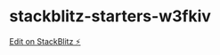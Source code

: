 # stackblitz-starters-w3fkiv

[Edit on StackBlitz ⚡️](https://stackblitz.com/edit/stackblitz-starters-w3fkiv)